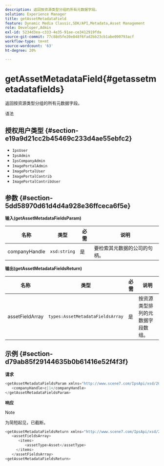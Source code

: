 ```yaml
---
description: 返回按资源类型分组的所有元数据字段。
solution: Experience Manager
title: getAssetMetadataField
feature: Dynamic Media Classic,SDK/API,Metadata,Asset Management
role: Developer,Admin
exl-id: 5234d3ea-c333-4e35-91ae-ce3412919fda
source-git-commit: 77c88d5fe20e048f6fad2bb23cb1abe090793acf
workflow-type: tm+mt
source-wordcount: '63'
ht-degree: 20%

---
```


# getAssetMetadataField{#getassetmetadatafields}

返回按资源类型分组的所有元数据字段。

语法

## 授权用户类型 {#section-e19a9d21cc2b45469c233d4ae55ebfc2}

* `IpsUser`
* `IpsAdmin`
* `IpsCompanyAdmin`
* `ImagePortalAdmin`
* `ImagePortalUser`
* `ImagePortalContrib`
* `ImagePortalContribUser`

## 参数 {#section-5dd58970d61d4d4a928e36ffceca6f5e}

**输入(getAssetMetadataFieldsParam)**

| 名称 | 类型 | 必需 | 说明 |
|---|---|---|---|
| companyHandle | `xsd:string` | 是 | 要检索其元数据的公司的句柄。 |

**输出(getAssetMetadataFieldsReturn)**

| 名称 | 类型 | 必需 | 说明 |
|---|---|---|---|
| assetFieldArray | `types:AssetMetadataFieldsArray` | 是 | 按资源类型排列的元数据字段数组。 |

## 示例 {#section-d79ab85f29144635b0b61416e52f4f3f}

**请求**

```java
<getAssetMetadataFieldsParam xmlns="http://www.scene7.com/IpsApi/xsd/2009-07-31">
   <companyHandle>c|1</companyHandle>
</getAssetMetadataFieldsParam>
```

**响应**

>[!NOTE]
>
>为简短起见，已截断。

```java
<getAssetMetadataFieldsReturn xmlns="http://www.scene7.com/IpsApi/xsd/2009-07-31">
   <assetFieldsArray>
      <items>
         <assetType>Asset</assetType>
     </items>
   </assetFieldsArray>
<getAssetMetadataFieldsReturn>
```

